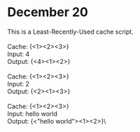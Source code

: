 # December 20

This is a Least-Recently-Used cache script.\
\
Cache: \{\<1\>\<2\>\<3\>\}\
Input: 4\
Output: \{\<4\>\<1\>\<2\>\}\
\
Cache: \{\<1\>\<2\>\<3\>\}\
Input: 2\
Output: \{\<2\>\<1\>\<3\>\}\
\
Cache: \{\<1\>\<2\>\<3\>\}\
Input: hello world\
Output: \{\<"hello world"\>\<1\>\<2\>\}\
